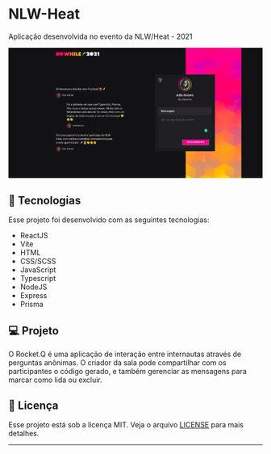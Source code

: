 # NLW-Heat
 Aplicação desenvolvida no evento da NLW/Heat - 2021

<img src="https://github.com/adlagomes/NLW-Heat/blob/main/DoWhile2021.png">

## 🚀 Tecnologias <a name="-tecnologias"></a>

Esse projeto foi desenvolvido com as seguintes tecnologias:

- ReactJS
- Vite
- HTML
- CSS/SCSS
- JavaScript
- Typescript
- NodeJS
- Express
- Prisma

## 💻 Projeto

O Rocket.Q é uma aplicação de interação entre internautas através de perguntas anônimas. O criador da sala pode compartilhar com os participantes o código gerado, e também gerenciar as mensagens para marcar como lida ou excluir.

## :memo: Licença <a name="memo-licença"></a>

Esse projeto está sob a licença MIT. Veja o arquivo [LICENSE](https://github.com/adlagomes/Roquet.Q-NWL-Together/blob/main/LICENSE) para mais detalhes.

---
